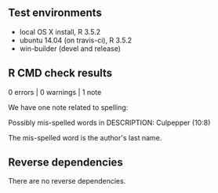 ## Test environments
* local OS X install, R 3.5.2
* ubuntu 14.04 (on travis-ci), R 3.5.2
* win-builder (devel and release)

## R CMD check results

0 errors | 0 warnings | 1 note

We have one note related to spelling:

Possibly mis-spelled words in DESCRIPTION:
  Culpepper (10:8)
  
The mis-spelled word is the author's last name. 

## Reverse dependencies

There are no reverse dependencies.

